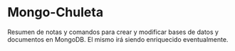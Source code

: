 # Mongo-Chuleta
Resumen de notas y comandos para crear y modificar bases de datos y documentos en MongoDB. El mismo irá siendo enriquecido eventualmente.
